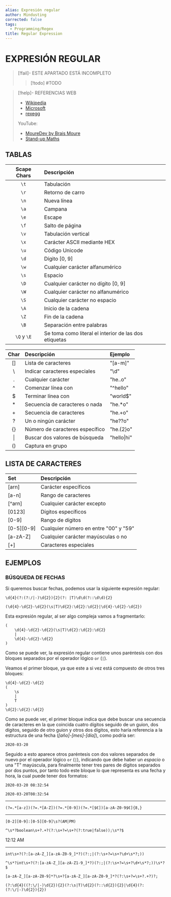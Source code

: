 ```yaml
---
alias: Expresión regular
author: Mindusting
corrected: false
tags: 
  - Programming/Regex
title: Regular Expression
---
```


# EXPRESIÓN REGULAR

> [!fail]- ESTE APARTADO ESTÁ INCOMPLETO
> > [!todo] #TODO

> [!help]- REFERENCIAS WEB
> - [Wikipedia](https://es.wikipedia.org/wiki/Expresi%C3%B3n_regular)
> - [Microsoft](https://learn.microsoft.com/es-es/dotnet/standard/base-types/regular-expression-language-quick-reference)
> - [rexegg](https://www.rexegg.com/regex-quickstart.php)
>
> YouTube:
> - [MoureDev by Brais Moure](https://youtu.be/MRKpVxn5fqI)
> - [Stand-up Maths](https://youtu.be/5vbk0TwkokM)

## TABLAS

| Scape Chars | Descripción                                           |
|:-----------:|:----------------------------------------------------- |
|    `\t`     | Tabulación                                            |
|    `\r`     | Retorno de carro                                      |
|    `\n`     | Nueva línea                                           |
|    `\a`     | Campana                                               |
|    `\e`     | Escape                                                |
|    `\f`     | Salto de página                                       |
|    `\v`     | Tabulación vertical                                   |
|    `\x`     | Carácter ASCII mediante HEX                           |
|    `\u`     | Código Unicode                                        |
|    `\d`     | Dígito \[0, 9\]                                       |
|    `\w`     | Cualquier carácter alfanumérico                       |
|    `\s`     | Espacio                                               |
|    `\D`     | Cualquier carácter no dígito \[0, 9\]                 |
|    `\W`     | Cualquier carácter no alfanumérico                    |
|    `\S`     | Cualquier carácter no espacio                         |
|    `\A`     | Inicio de la cadena                                   |
|    `\Z`     | Fin de la cadena                                      |
|    `\B`     | Separación entre palabras                             |
| `\Q` y `\E` | Se toma como literal el interior de las dos etiquetas |

| Char | Descripción                     | Ejemplo     |
|:----:|:------------------------------- |:----------- |
| \[\] | Lista de caracteres             | "\[a-m\]"   |
|  \\  | Indicar caracteres especiales   | "\d"        |
|  .   | Cualquier carácter              | "he..o"     |
|  ^   | Comenzar línea con              | "^hello"    |
|  $   | Terminar línea con              | "world$"    |
|  \*  | Secuencia de caracteres o nada  | "he.\*o"     |
|  +   | Secuencia de caracteres         | "he.+o"      |
|  ?   | Un o ningún carácter            | "he??o"     |
|  {}  | Número de caracteres específico | "he.{2}o"   |
|  \|  | Buscar dos valores de búsqueda  | "hello\|hi" |
|  ()  | Captura en grupo                |             |

## LISTA DE CARACTERES

| Set            | Descripción                           |
|:-------------- |:------------------------------------- |
| \[arn\]        | Carácter específicos                  |
| \[a-n\]        | Rango de caracteres                   |
| \[\^arn\]      | Cualquier carácter excepto            |
| \[0123\]       | Dígitos específicos                   |
| \[0-9\]        | Rango de dígitos                      |
| \[0-5\]\[0-9\] | Cualquier número en entre "00" y "59" |
| \[a-zA-Z\]     | Cualquier carácter mayúsculas o no    |
| \[+\]          | Caracteres especiales                 |

## EJEMPLOS

### BÚSQUEDA DE FECHAS

Si queremos buscar fechas, podemos usar la siguiente expresión regular:

`\d{4}(?:(?:/|-)\d{2}){2}(?: |T)\d\d(?::\d\d){2}`

`(\d{4}-\d{2}-\d{2}(\s|T)\d{2}:\d{2}:\d{2}|\d{4}-\d{2}-\d{2})`

Esta expresión regular, al ser algo compleja vamos a fragmentarlo:

```regex
(
    \d{4}-\d{2}-\d{2}(\s|T)\d{2}:\d{2}:\d{2}
    |
    \d{4}-\d{2}-\d{2}
)
```

Como se puede ver, la expresión regular contiene unos paréntesis con dos bloques separados por el operador lógico `or` (`|`).

Veamos el primer bloque, ya que este a si vez está compuesto de otros tres bloques:

```regex
\d{4}-\d{2}-\d{2}
(
    \s
    |
    T
)
\d{2}:\d{2}:\d{2}
```

Como se puede ver, el primer bloque indica que debe buscar una secuencia de caracteres en la que coincida cuatro dígitos seguido de un guion, dos dígitos, seguido de otro guion y otros dos dígitos, esto haría referencia a la estructura de una fecha (*\[año\]-\[mes\]-\[día\]*), como podría ser:

`2020-03-20`

Seguido a esto aparece otros paréntesis con dos valores separados de nuevo por el operador lógico `or` (`|`), indicando que debe haber un *espacio* o una "T" mayúscula, para finalmente tener tres pares de dígitos separados por dos puntos, por tanto todo este bloque lo que representa es una fecha y hora, la cual puede tener dos formatos:

`2020-03-20 08:32:54`

`2020-03-20T08:32:54`

---

`(?=.*[a-z])(?=.*[A-Z])(?=.*[0-9])(?=.*[$€])[a-zA-Z0-9$€]{8,}`

---

`[0-2][0-9]:[0-5][0-9]\s?(AM|PM)`

`^\s*?boolean\s+?.+?(?:\s+?=\s+?(?:true|false));\s*?$`

12:12 AM

---

`int\s+?(?:[a-zA-Z_][a-zA-Z0-9_]*?)(?:;|(?:\s+?=\s+?\d+\s*?;))`

`^\s*?int\s+?(?:[a-zA-Z_][a-zA-Z1-9_]*?)(?:;|(?:\s+?=\s+?\d+\s*?;))\s*?$`

`[a-zA-Z_][a-zA-Z0-9]*?\s+?[a-zA-Z_][a-zA-Z0-9_]*?(?:\s+?=\s+?.+?)?;`


```regex
(?:\d{4}((?:\/|-)\d{2}){2}(?:\s|T)\d{2}(?::\d{2}){2}|\d{4}(?:(?:\/|-)\d{2}){2})
```